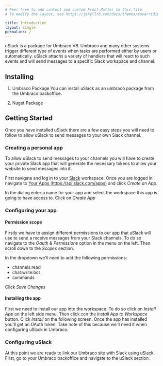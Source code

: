 ```yaml
---
# Feel free to add content and custom Front Matter to this file.
# To modify the layout, see https://jekyllrb.com/docs/themes/#overriding-theme-defaults

title: Introduction
layout: single
permalink: /
---
```


uSlack is a package for Umbraco V8. Umbraco and many other systems trigger different type of events when tasks are performed either by users or automatically. uSlack attachs a variety of handlers that will react to such events and will send messages to a specific Slack workspace and channel.


## Installing

1. Umbraco Package
You can install uSlack as an umbraco package from the Umbraco backoffice.

2. Nuget Package

## Getting Started

Once you have installed uSlack there are a few easy steps you will need to follow to allow uSlack to send messages to your own Slack channel.

### Creating a personal app

To allow uSlack to send messages to your channels you will have to create your private Slack app that will generate the necessary tokens to allow your website to send messages into it.

First navigate and log in to your [Slack](https://slack.com) workspace. Once you are logged in navigate to [Your Apps (https://api.slack.com/apps)](https://api.slack.com/apps) and click _Create an App_.

In the dialog enter a name for your app and select the workspace this app is going to have access to. Click on _Create App_

### Configuring your app

#### Permission scope
Firstly we have to assign different permissions to our app that uSlack will use to send a receive messages from your Slack channels. To do so navigate to the _Oauth & Permissions_ option in the menu on the left. Then scroll down to the _Scopes_ section.

In the dropdown we'll need to add the following permissions:
- channels:read
- chat:write:bot
- commands 

Click _Save Changes_


#### Installing the app
First we need to install our app into the workspace. To do so click on _Install App_ on the left side menu. Then click con the _Install App to Workspace_ button. Click _Install_ on the following screen.
Once the app has installed you'll get an OAuth token. Take note of this because we'll need it when configuring uSlack in Umbraco.

### Configuring uSlack

At this point we are ready to link our Umbraco site with Slack using uSlack. First, go to your Umbraco backoffice and navigate to the uSlack section.